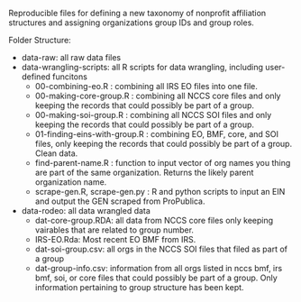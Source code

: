 Reproducible files for defining a new taxonomy of nonprofit affiliation structures and assigning organizations group IDs and group roles. 


Folder Structure: 

* data-raw: all raw data files 
* data-wrangling-scripts: all R scripts for data wrangling, including user-defined funcitons 
  * 00-combining-eo.R : combining all IRS EO files into one file. 
  * 00-making-core-group.R : combining all NCCS core files and only keeping the records that could possibly be part of a group. 
  * 00-making-soi-group.R : combining all NCCS SOI files and only keeping the records that could possibly be part of a group. 
  * 01-finding-eins-with-group.R : combining EO, BMF, core, and SOI files, only keeping the records that could possibly be part of a group. Clean data.
  * find-parent-name.R : function to input vector of org names you thing are part of the same organization. Returns the likely parent organization name. 
  * scrape-gen.R, scrape-gen.py : R and python scripts to input an EIN and output the GEN scraped from ProPublica.
* data-rodeo: all data wrangled data
  * dat-core-group.RDA: all data from NCCS core files only keeping vairables that are related to group number.
  * IRS-EO.Rda: Most recent EO BMF from IRS. 
  * dat-soi-group.csv: all orgs in the NCCS SOI files that filed as part of a group
  * dat-group-info.csv: information from all orgs listed in nccs bmf, irs bmf, soi, or core files that could possibly be part of a group. Only information pertaining to group structure has been kept. 